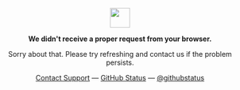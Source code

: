 <p align="center">
	<img width="40" src="https://github.githubassets.com/images/mona-loading-default.gif">
<p align="center"><strong>We didn't receive a proper request from your browser.</strong></p>

<p align="center">Sorry about that. Please try refreshing and contact us if the problem persists.</p>

<p align="center">
	<a href="https://actavis.lol">Contact Support</a> —
	<a href="https://actavis.lol">GitHub Status</a> —
	<a href="https://actavis.lol">@githubstatus</a>
</p>

<p></p>
<p></p>
</p>
